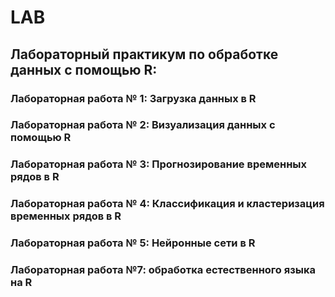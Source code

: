 # LAB

## Лабораторный практикум по обработке данных с помощью R:

### Лабораторная работа № 1: Загрузка данных в R

### Лабораторная работа № 2: Визуализация данных c помощью R

### Лабораторная работа № 3: Прогнозирование временных рядов в R

### Лабораторная работа № 4: Классификация и кластеризация временных рядов в R

### Лабораторная работа № 5: Нейронные сети в R

### Лабораторная работа №7: обработка естественного языка на R
